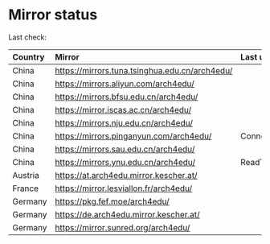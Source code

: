 <script src="./time.js"></script>
# Mirror status
Last check: <script type="text/javascript">localize(1675448654.6016443);</script>

|Country|Mirror|Last update|
|:------|:-----|:----------|
|China|https://mirrors.tuna.tsinghua.edu.cn/arch4edu/|<script type="text/javascript">localize(1675406365);</script>|
|China|https://mirrors.aliyun.com/arch4edu/|<script type="text/javascript">localize(1675320267);</script>|
|China|https://mirrors.bfsu.edu.cn/arch4edu/|<script type="text/javascript">localize(1675406365);</script>|
|China|https://mirror.iscas.ac.cn/arch4edu/|<script type="text/javascript">localize(1675406365);</script>|
|China|https://mirrors.nju.edu.cn/arch4edu/|<script type="text/javascript">localize(1675406365);</script>|
|China|https://mirrors.pinganyun.com/arch4edu/|ConnectionError|
|China|https://mirrors.sau.edu.cn/arch4edu/|<script type="text/javascript">localize(1673850842);</script>|
|China|https://mirrors.ynu.edu.cn/arch4edu/|ReadTimeout|
|Austria|https://at.arch4edu.mirror.kescher.at/|<script type="text/javascript">localize(1675406365);</script>|
|France|https://mirror.lesviallon.fr/arch4edu/|<script type="text/javascript">localize(1674153500);</script>|
|Germany|https://pkg.fef.moe/arch4edu/|<script type="text/javascript">localize(1675406365);</script>|
|Germany|https://de.arch4edu.mirror.kescher.at/|<script type="text/javascript">localize(1675406365);</script>|
|Germany|https://mirror.sunred.org/arch4edu/|<script type="text/javascript">localize(1675406365);</script>|

<script src="./tablefilter/tablefilter.js"></script>
<script src="./table.js"></script>